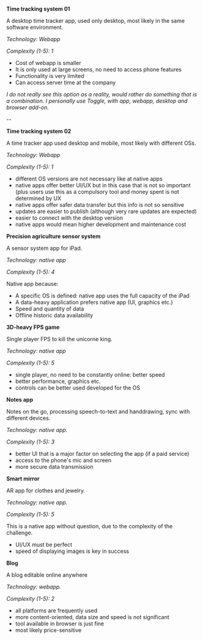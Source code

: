 **Time tracking system 01**

A desktop time tracker app, used only desktop, most likely in the same software environment.

_Technology: Webapp_

_Complexity (1-5): 1_

- Cost of webapp is smaller
- It is only used at large screens, no need to access phone features
- Functionality is very limited
- Can access server time at the company

_I do not really see this option as a reality, would rather do something that is a combination. I personally use Toggle, with app, webapp, desktop and browser add-on._

--


**Time tracking system 02**

A time tracker app used desktop and mobile, most likely with different OSs.

_Technology: Webapp_

_Complexity (1-5): 1_

- different OS versions are not necessary like at native apps
- native apps offer better UI/UX but in this case that is not so important (plus users use this as a compulsory tool and money spent is not determined by UX
- native apps offer safer data transfer but this info is not so sensitive
- updates are easier to publish (although very rare updates are expected)
- easier to connect with the desktop version
- native apps would mean higher development and maintenance cost

**Precision agriculture sensor system**

A sensor system app for iPad.

_Technology: native app_

_Complexity (1-5): 4_

Native app because:

- A specific OS is defined: native app uses the full capacity of the iPad
- A data-heavy application prefers native app (UI, graphics etc.)
- Speed and quantity of data
- Offline historic data availability

**3D-heavy FPS game**

Single player FPS to kill the unicorne king.

_Technology: native app_

_Complexity (1-5): 5_

- single player, no need to be constantly online: better speed
- better performance, graphics etc.
- controls can be better used developed for the OS

**Notes app**

Notes on the go, processing speech-to-text and handdrawing, sync with different devices.

_Technology: native app._

_Complexity (1-5): 3_

- better UI that is a major factor on selecting the app (if a paid service)
- access to the phone&#39;s mic and screen
- more secure data transmission

**Smart mirror**

AR app for clothes and jewelry.

_Technology: native app._

_Complexity (1-5): 5_

This is a native app without question, due to the complexity of the challenge.

- UI/UX must be perfect
- speed of displaying images is key in success

**Blog**

A blog editable online anywhere

_Technology: webapp._

_Complexity (1-5): 2_

- all platforms are frequently used
- more content-oriented, data size and speed is not significant
- tool available in browser is just fine
- most likely price-sensitive
